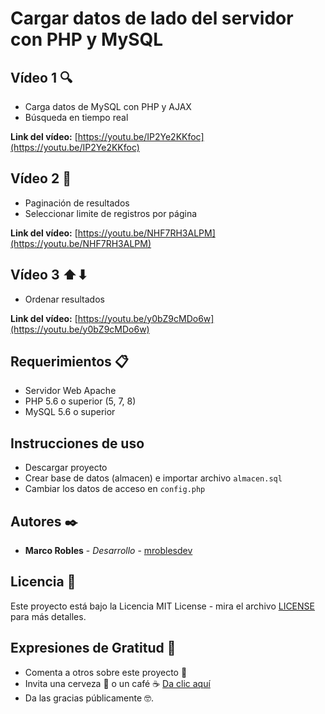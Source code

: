 # Cargar datos de lado del servidor con PHP y MySQL

## Vídeo 1 🔍
- Carga datos de MySQL con PHP y AJAX
- Búsqueda en tiempo real

**Link del vídeo:** [https://youtu.be/IP2Ye2KKfoc](https://youtu.be/IP2Ye2KKfoc)

## Vídeo 2 📂
- Paginación de resultados
- Seleccionar limite de registros por página

**Link del vídeo:** [https://youtu.be/NHF7RH3ALPM](https://youtu.be/NHF7RH3ALPM)

## Vídeo 3 ⬆⬇
- Ordenar resultados

**Link del vídeo:** [https://youtu.be/y0bZ9cMDo6w](https://youtu.be/y0bZ9cMDo6w)

## Requerimientos 📋
- Servidor Web Apache
- PHP 5.6 o superior (5, 7, 8)
- MySQL 5.6 o superior

## Instrucciones de uso
- Descargar proyecto
- Crear base de datos (almacen) e importar archivo ```almacen.sql```
- Cambiar los datos de acceso en ```config.php```

## Autores ✒️
- **Marco Robles** - *Desarrollo* - [mroblesdev](https://github.com/mroblesdev)

## Licencia 📄

Este proyecto está bajo la Licencia MIT License - mira el archivo [LICENSE](LICENSE) para más detalles.

## Expresiones de Gratitud 🎁

* Comenta a otros sobre este proyecto 📢
* Invita una cerveza 🍺 o un café ☕ [Da clic aquí](https://www.paypal.com/paypalme/markorobles?locale.x=es_XC.) 
* Da las gracias públicamente 🤓.
